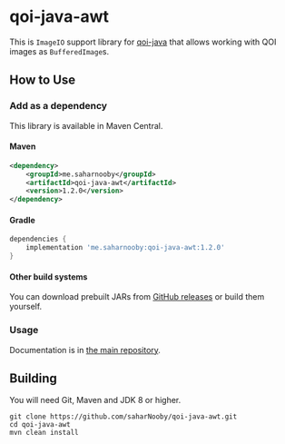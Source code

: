 # qoi-java-awt

This is `ImageIO` support library for [qoi-java](https://github.com/saharNooby/qoi-java) that allows working with QOI images as `BufferedImage`s.

## How to Use

### Add as a dependency

This library is available in Maven Central.

#### Maven

```xml
<dependency>
    <groupId>me.saharnooby</groupId>
    <artifactId>qoi-java-awt</artifactId>
    <version>1.2.0</version>
</dependency>
```

#### Gradle

```groovy
dependencies {
	implementation 'me.saharnooby:qoi-java-awt:1.2.0'
}
```

#### Other build systems

You can download prebuilt JARs from [GitHub releases](https://github.com/saharNooby/qoi-java-awt/releases) or build them yourself.

### Usage

Documentation is in [the main repository](https://github.com/saharNooby/qoi-java).

## Building

You will need Git, Maven and JDK 8 or higher.

```shell
git clone https://github.com/saharNooby/qoi-java-awt.git
cd qoi-java-awt
mvn clean install
```
